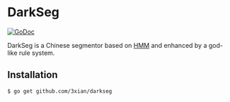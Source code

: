 # DarkSeg

[![GoDoc](http://godoc.org/github.com/3xian/darkseg?status.png)](http://godoc.org/github.com/3xian/darkseg)

DarkSeg is a Chinese segmentor based on [HMM](http://en.wikipedia.org/wiki/Hidden_Markov_model) and enhanced by a god-like rule system.

## Installation

    $ go get github.com/3xian/darkseg
